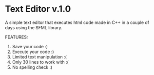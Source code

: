 # Text Editor v.1.0
A simple text editor that executes html code made in C++ in a couple of days using the SFML library.

FEATURES:
1) Save your code :)
2) Execute your code :)
1) Limited text manipulation :(
2) Only 30 lines to work with :(
3) No spelling check :(
